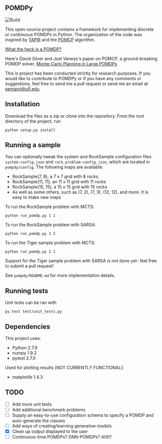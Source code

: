 ## POMDPy
![Build](https://travis-ci.org/pemami4911/POMDPy.svg?branch=master)

This open-source project contains a framework for implementing discrete or continuous POMDPs in Python. The organization of the code was inspired by [TAPIR](http://robotics.itee.uq.edu.au/~hannakur/dokuwiki/doku.php?id=wiki:tapir) and the [POMCP](http://www0.cs.ucl.ac.uk/staff/D.Silver/web/Applications.html) algorithm.

[What the heck is a POMDP?](http://www.pomdp.org/tutorial/index.shtml)

Here's David Silver and Joel Veness's paper on POMCP, a ground-breaking POMDP solver. [Monte-Carlo Planning in Large POMDPs](http://papers.nips.cc/paper/4031-monte-carlo-planning-in-large-pomdps.pdf)

This is project has been conducted strictly for research purposes. If you would like to contribute to POMDPy or if you have any comments or suggestions, feel free to send me a pull request or send me an email at pemami@ufl.edu.  

## Installation ##
Download the files as a zip or clone into the repository.
From the root directory of the project, run
 
    python setup.py install

## Running a sample ##
You can optionally tweak the system and RockSample configuration files `system-config.json` and `rock_problem-config.json`, which are located in `pompdy/config`.
The following maps are available:
* RockSample(7, 8), a 7 x 7 grid with 8 rocks.
* RockSample(11, 11), an 11 x 11 grid with 11 rocks
* RockSample(15, 15), a 15 x 15 grid with 15 rocks
* As well as some others, such as (7, 2), (7, 3), (12, 12), and more. It is easy to make new maps

To run the RockSample problem with MCTS:

    python run_pomdp.py 1 1
    
To run the RockSample problem with SARSA:

    python run_pomdp.py 1 2

    
To run the Tiger sample problem with MCTS: 

    python run_pomdp.py 2 1
    
Support for the Tiger sample problem with SARSA is not done yet- feel free to submit a pull request! 
    
See `pompdy/README.md` for more implementation details.

## Running tests ##
Unit tests can be ran with 
    
    py.test test/unit_tests.py
    
## Dependencies ##

This project uses:

* Python 2.7.9
* numpy 1.9.2
* pytest 2.7.0

Used for plotting results [NOT CURRENTLY FUNCTIONAL]:

* matplotlib 1.4.3

## TODO ##
* [ ] Add more unit tests
* [ ] Add additional benchmark problems 
* [ ] Supply an easy-to-use configuration schema to specify a POMDP and auto-generate the classes
* [ ] Add ways of creating/learning generative models
* [x] Clean up output displayed to the user
* [ ] Continuous-time POMDPs? DNN-POMDPs? AIXI?
